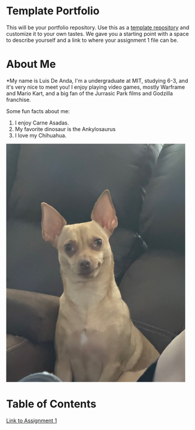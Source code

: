 # Template Portfolio
This will be your portfolio repository. Use this as a [template repository](https://docs.github.com/en/repositories/creating-and-managing-repositories/creating-a-template-repository) and customize it to your own tastes. We gave you a starting point with a space to describe yourself and a link to where your assignment 1 file can be.

# About Me
*My name is Luis De Anda, I'm a undergraduate at MIT, studying 6-3, and it's very nice to meet you! I enjoy playing video games, mostly Warframe and Mario Kart, and a big fan of the Jurrasic Park films and Godzilla franchise. 

Some fun facts about me:
1. I enjoy Carne Asadas.
2. My favorite dinosaur is the Ankylosaurus
3. I love my Chihuahua.

![picture of my baby](Image_Folder/image.png?format=jpg&name=4096x4096)


# Table of Contents
[Link to Assignment 1](assignments/assignment1.md)
